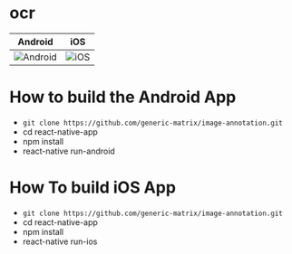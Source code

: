 # ocr

Android      |  iOS
:-------------------------:|:-------------------------:
![Android](https://github.com/generic-matrix/image-annotation/blob/main/output/output.gif?raw=true)  |  ![iOS](https://github.com/generic-matrix/image-annotation/blob/main/output/output2.gif?raw=true)


# How to build the Android App

* ```git clone https://github.com/generic-matrix/image-annotation.git```
* cd react-native-app
* npm install
* react-native run-android


# How To build iOS App

* ```git clone https://github.com/generic-matrix/image-annotation.git```
* cd react-native-app
* npm install
* react-native run-ios
